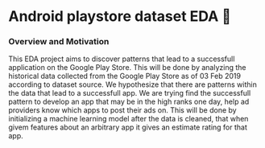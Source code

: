 # Android playstore dataset EDA 📱

### Overview and Motivation

This EDA project aims to discover patterns that lead to a successfull application on the Google Play Store. This will be done by analyzing the historical data collected from the Google Play Store as of 03 Feb 2019 according to dataset source. We hypothesize that there are patterns within the data that lead to a successfull app. We are trying find the successfull pattern to develop an app that may be in the high ranks one day, help ad providers know which apps to post their ads on. This will be done by initializing a machine learning model after the data is cleaned, that when givem features about an arbitrary app it gives an estimate rating for that app.
